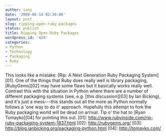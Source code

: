 ```yaml
---
author: ianp
date: '2009-06-14 02:30:06'
layout: post
slug: ripping-open-ruby-packages
status: publish
title: Ripping Open Ruby Packages
wordpress_id: '429'
categories:
- Python
- Technology
- Packaging
- Ruby
---
```


This looks like a mistake: [Rip: A Next Generation Ruby Packaging
System][01]. One of the things that Ruby does really well is library
packaging, [RubyGems][02] may have some flaws but it basically works
really well. Contrast this with the situation in Python where there are
a number of different packaging systems (see, e.g. [this discussion][03]
by Ian Bicking), and it's just a mess---this stands out all the more as
Python normally follows a 'one way to do it' approach. Hopefully this
attempt to fork the Ruby packaging world will be dead on arrival. Tip o'
the hat to [Ryan Tomayko][04] for pointing this out. [01]:
http://www.rubyinside.com/rip-ruby-packaging-system-1837.html [02]:
http://rubygems.org/ [03]:
http://blog.ianbicking.org/packaging-python.html [04]:
http://tomayko.com/
